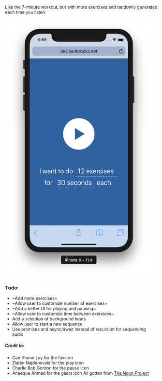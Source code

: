 Like the 7-minute workout, but with more exercises and randomly generated each time you listen.

![screenshot](screenshot.png)

### Todo:
* ~Add more exercises~
* ~Allow user to customize number of exercises~
* ~Add a better UI for playing and pausing~
* ~Allow user to customize time between exercices~
* Add a selection of background beats
* Allow user to start a new sequence
* Use promises and async/await instead of recursion for sequencing audio


##### Credit to: 
* Gan Khoon Lay for the favicon
* Zlatko Najdenovski for the play icon
* Charlie Bob Gordon for the pause icon
* Aneeque Ahmed for the gears icon
All gotten from [The Noun Project](https://thenounproject.com)
